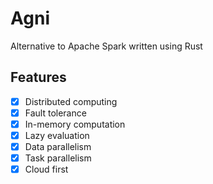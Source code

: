 # Agni
Alternative to Apache Spark written using Rust

## Features
- [x] Distributed computing
- [x] Fault tolerance
- [x] In-memory computation
- [x] Lazy evaluation
- [x] Data parallelism
- [x] Task parallelism
- [x] Cloud first
